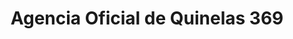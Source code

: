 ---
title: "Agencia Oficial de Quinelas 369"
url: /comandante-andresito/agencia-oficial-de-quinelas-369/
shop: Lotterie
---